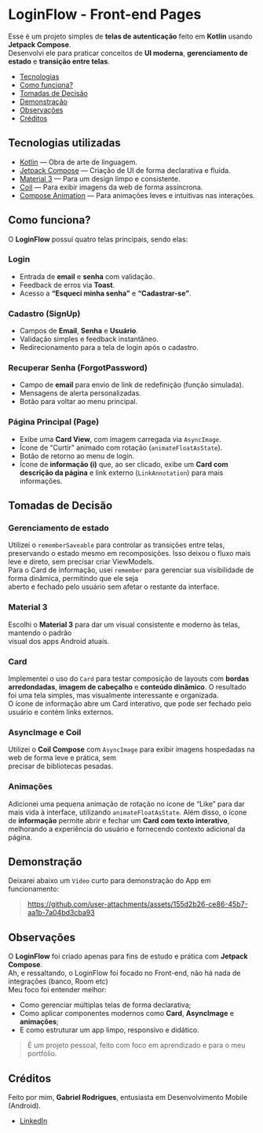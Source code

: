 # LoginFlow - Front-end Pages
Esse é um projeto simples de **telas de autenticação** feito em **Kotlin** usando **Jetpack Compose**.  
Desenvolvi ele para praticar conceitos de **UI moderna**, **gerenciamento de estado** e **transição entre telas**.

- [Tecnologias](#tecnologias-utilizadas)
- [Como funciona?](#como-funciona)
- [Tomadas de Decisão](#tomadas-de-decisão)
- [Demonstração](#demonstração)
- [Observações](#observações)
- [Créditos](#créditos)

## Tecnologias utilizadas
- [Kotlin](https://kotlinlang.org/) — Obra de arte de linguagem.
- [Jetpack Compose](https://developer.android.com/jetpack/compose) — Criação de UI de forma declarativa e fluida.
- [Material 3](https://m3.material.io/) — Para um design limpo e consistente.
- [Coil](https://coil-kt.github.io/coil/compose/) — Para exibir imagens da web de forma assíncrona.
- [Compose Animation](https://developer.android.com/jetpack/compose/animation) — Para animações leves e intuitivas nas interações.

## Como funciona?
O **LoginFlow** possui quatro telas principais, sendo elas:

### Login
- Entrada de **email** e **senha** com validação.  
- Feedback de erros via **Toast**.  
- Acesso a **“Esqueci minha senha”** e **“Cadastrar-se”**.

### Cadastro (SignUp)
- Campos de **Email**, **Senha** e **Usuário**.
- Validação simples e feedback instantâneo.
- Redirecionamento para a tela de login após o cadastro.

### Recuperar Senha (ForgotPassword)
- Campo de **email** para envio de link de redefinição (função simulada).
- Mensagens de alerta personalizadas.
- Botão para voltar ao menu principal.

### Página Principal (Page)
- Exibe uma **Card View**, com imagem carregada via `AsyncImage`.
- Ícone de “Curtir” animado com rotação (`animateFloatAsState`).
- Botão de retorno ao menu de login.
- Ícone de **informação (i)** que, ao ser clicado, exibe um **Card com descrição da página** e link externo (`LinkAnnotation`)
para mais informações.

## Tomadas de Decisão

### Gerenciamento de estado
Utilizei o `rememberSaveable` para controlar as transições entre telas, preservando o estado mesmo em recomposições.
Isso deixou o fluxo mais leve e direto, sem precisar criar ViewModels.  
Para o Card de informação, usei `remember` para gerenciar sua visibilidade de forma dinâmica, permitindo que ele seja   
aberto e fechado pelo usuário sem afetar o restante da interface.

### Material 3
Escolhi o **Material 3** para dar um visual consistente e moderno às telas, mantendo o padrão   
visual dos apps Android atuais.

### Card
Implementei o uso do `Card` para testar composição de layouts com **bordas arredondadas**, **imagem de cabeçalho** e **conteúdo dinâmico**.
O resultado foi uma tela simples, mas visualmente interessante e organizada.  
O ícone de informação abre um Card interativo, que pode ser fechado pelo usuário e contém links externos.

### AsyncImage e Coil
Utilizei o **Coil Compose** com `AsyncImage` para exibir imagens hospedadas na web de forma leve e prática, sem  
precisar de bibliotecas pesadas.

### Animações
Adicionei uma pequena animação de rotação no ícone de “Like” para dar mais vida à interface, utilizando `animateFloatAsState`.
Além disso, o ícone de **informação** permite abrir e fechar um **Card com texto interativo**, melhorando a experiência do 
usuário e fornecendo contexto adicional da página. 

## Demonstração
Deixarei abaixo um `Vídeo` curto para demonstração do App em funcionamento: 
> https://github.com/user-attachments/assets/155d2b26-ce86-45b7-aa1b-7a04bd3cba93

## Observações
O **LoginFlow** foi criado apenas para fins de estudo e prática com **Jetpack Compose**.  
Ah, e ressaltando, o LoginFlow foi focado no Front-end, não há nada de integrações (banco, Room etc)  
Meu foco foi entender melhor:
* Como gerenciar múltiplas telas de forma declarativa;  
* Como aplicar componentes modernos como **Card**, **AsyncImage** e **animações**;  
* E como estruturar um app limpo, responsivo e didático.
> É um projeto pessoal, feito com foco em aprendizado e para o meu portfólio.

## Créditos
Feito por mim, **Gabriel Rodrigues**, entusiasta em Desenvolvimento Mobile (Android).  
- [LinkedIn](https://www.linkedin.com/in/gahrodrigues/)
